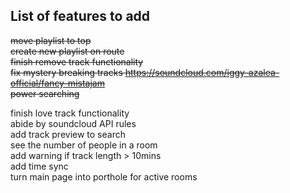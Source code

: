 ## List of features to add
~~move playlist to top~~  
~~create new playlist on route~~  
~~finish remove track functionality~~  
~~fix mystery breaking tracks https://soundcloud.com/iggy-azalea-official/fancy-mistajam~~  
~~power searching~~  

finish love track functionality  
abide by soundcloud API rules  
add track preview to search  
see the number of people in a room  
add warning if track length > 10mins  
add time sync  
turn main page into porthole for active rooms  